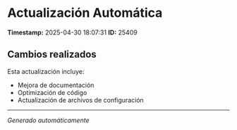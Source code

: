 # Actualización Automática

**Timestamp:** 2025-04-30 18:07:31
**ID:** 25409

## Cambios realizados

Esta actualización incluye:
- Mejora de documentación
- Optimización de código
- Actualización de archivos de configuración

---
*Generado automáticamente*
